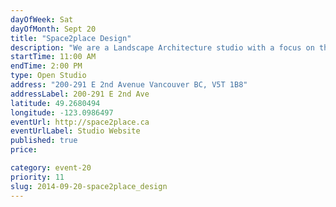 ```yaml
---
dayOfWeek: Sat
dayOfMonth: Sept 20
title: "Space2place Design"
description: "We are a Landscape Architecture studio with a focus on the design of public space. We'll have examples of our project work and drawings to view, as well as model building activities for children to design their own playground. "
startTime: 11:00 AM
endTime: 2:00 PM
type: Open Studio
address: "200-291 E 2nd Avenue Vancouver BC, V5T 1B8"
addressLabel: 200-291 E 2nd Ave
latitude: 49.2680494
longitude: -123.0986497
eventUrl: http://space2place.ca
eventUrlLabel: Studio Website
published: true
price: 

category: event-20
priority: 11
slug: 2014-09-20-space2place_design
---
```

